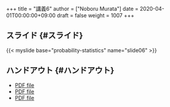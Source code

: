 +++
title = "講義6"
author = ["Noboru Murata"]
date = 2020-04-01T00:00:00+09:00
draft = false
weight = 1007
+++

## スライド {#スライド}

{{< myslide base="probability-statistics" name="slide06" >}}


## ハンドアウト {#ハンドアウト}

-   [PDF file](https://noboru-murata.github.io/probability-statistics/pdfs/slide03.pdf)
-   [PDF file](https://noboru-murata.github.io/probability-statistics/pdfs/slide05.pdf)
-   [PDF file](https://noboru-murata.github.io/probability-statistics/pdfs/slide06.pdf)